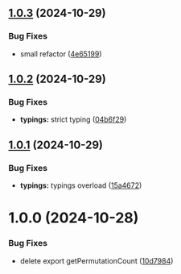 ## [1.0.3](https://github.com/kamdz/bin-perm-gen/compare/v1.0.2...v1.0.3) (2024-10-29)


### Bug Fixes

* small refactor ([4e65199](https://github.com/kamdz/bin-perm-gen/commit/4e65199b72596c78bf9d264cfdcd456bed3fd5c9))

## [1.0.2](https://github.com/kamdz/bin-perm-gen/compare/v1.0.1...v1.0.2) (2024-10-29)


### Bug Fixes

* **typings:** strict typing ([04b6f29](https://github.com/kamdz/bin-perm-gen/commit/04b6f293722a843c697c5e800aa3e2cb85561b01))

## [1.0.1](https://github.com/kamdz/bin-perm-gen/compare/v1.0.0...v1.0.1) (2024-10-29)


### Bug Fixes

* **typings:** typings overload ([15a4672](https://github.com/kamdz/bin-perm-gen/commit/15a467269b07d5ac658b01117fc00b6c6aef7a8d))

# 1.0.0 (2024-10-28)


### Bug Fixes

* delete export getPermutationCount ([10d7984](https://github.com/kamdz/bin-perm-gen/commit/10d798447bc5b6d74aacb92d50b5ce2f99a5d557))
